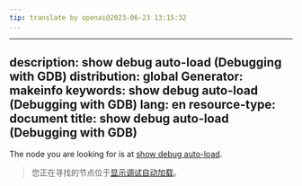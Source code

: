 ```yaml
---
tip: translate by openai@2023-06-23 13:15:32
...
```

---
description: show debug auto-load (Debugging with GDB)
distribution: global
Generator: makeinfo
keywords: show debug auto-load (Debugging with GDB)
lang: en
resource-type: document
title: show debug auto-load (Debugging with GDB)
------------------------------------------------

The node you are looking for is at [show debug auto-load](Auto_002dloading-verbose-mode.html#show-debug-auto_002dload).

> 您正在寻找的节点位于[显示调试自动加载](Auto_002dloading-verbose-mode.html#show-debug-auto_002dload)。
